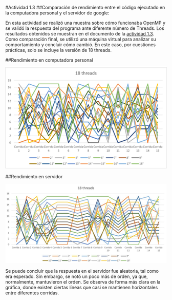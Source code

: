 #Actividad 1.3
##Comparación de rendimiento entre el código ejecutado en la computadora personal y el servidor de google:

En esta actividad se realizó una muestra sobre cómo funcionaba OpenMP y se validó la respuesta del programa ante diferente número de Threads. Los resultados obtenidos se muestran en el documento de la [actividad 1.3](https://github.com/LuisAlfPerez/Multiprocesadores/blob/main/Actividad%201.3/Actividad%201-3.pdf). Como comparación final, se utilizó una máquina virtual para analizar su comportamiento y concluir cómo cambió. En este caso, por cuestiones prácticas, solo se incluye la versión de 18 threads. 

##Rendimiento en computadora personal

![Computadora personal](https://github.com/LuisAlfPerez/Multiprocesadores/blob/main/Actividad%201.3/ComputadoraPersonal.png)

##Rendimiento en servidor

![Servidor Google](https://github.com/LuisAlfPerez/Multiprocesadores/blob/main/Actividad%201.3/Servidor.jpg)

Se puede concluir que la respuesta en el servidor fue aleatoria, tal como era esperado. Sin embargo, se notó un poco más de orden, ya que, normalmente, mantuvieron el orden. Se observa de forma más clara en la gráfica, donde existen ciertas líneas que casi se mantienen horizontales entre diferentes corridas. 
